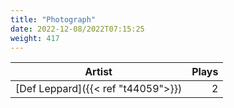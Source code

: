 ```yaml
---
title: "Photograph"
date: 2022-12-08/2022T07:15:25
weight: 417
---
```




 Artist | Plays 
----- | -----:
[Def Leppard]({{< ref "t44059">}}) | 2
